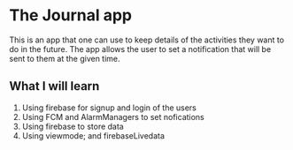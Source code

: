 # The Journal app
This is an app that one can use to keep details of the activities they want to do in the future.
The app allows the user to set a notification that will be sent to them at the given time.

## What I will learn
1) Using firebase for signup and login of the users
2) Using FCM and AlarmManagers to set nofications
3) Using firebase to store data
4) Using viewmode; and firebaseLivedata


